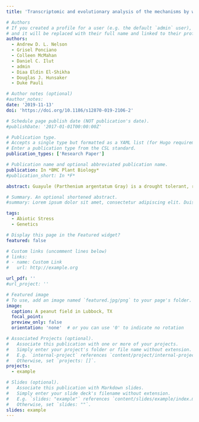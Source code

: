 ```yaml
---
title: 'Transcriptomic and evolutionary analysis of the mechanisms by which P. argentatum, a rubber producing perennial, responds to drought'

# Authors
# If you created a profile for a user (e.g. the default `admin` user), write the username (folder name) here
# and it will be replaced with their full name and linked to their profile.
authors:
  - Andrew D. L. Nelson
  - Grisel Ponciano
  - Colleen McMahan
  - Daniel C. Ilut
  - admin
  - Diaa Eldin El-Shikha
  - Douglas J. Hunsaker
  - Duke Pauli

# Author notes (optional)
#author_notes:
date: '2019-11-13'
doi: 'https://doi.org/10.1186/s12870-019-2106-2'

# Schedule page publish date (NOT publication's date).
#publishDate: '2017-01-01T00:00:00Z'

# Publication type.
# Accepts a single type but formatted as a YAML list (for Hugo requirements).
# Enter a publication type from the CSL standard.
publication_types: ['Research Paper']

# Publication name and optional abbreviated publication name.
publication: In *BMC Plant Biology*
#publication_short: In *F*

abstract: Guayule (Parthenium argentatum Gray) is a drought tolerant, rubber producing perennial shrub native to northern Mexico and the US Southwest. Hevea brasiliensis, currently the world’s only source of natural rubber, is grown as a monoculture, leaving it vulnerable to both biotic and abiotic stressors. Isolation of rubber from guayule occurs by mechanical harvesting of the entire plant. It has been reported that environmental conditions leading up to harvest have a profound impact on rubber yield. The link between rubber biosynthesis and drought, a common environmental condition in guayule’s native habitat, is currently unclear.

# Summary. An optional shortened abstract.
#summary: Lorem ipsum dolor sit amet, consectetur adipiscing elit. Duis posuere tellus ac convallis placerat. Proin tincidunt magna sed ex sollicitudin #condimentum.

tags:
  - Abiotic Stress
  - Genetics

# Display this page in the Featured widget?
featured: false

# Custom links (uncomment lines below)
# links:
# - name: Custom Link
#   url: http://example.org

url_pdf: ''
#url_project: ''

# Featured image
# To use, add an image named `featured.jpg/png` to your page's folder.
image:
  caption: A peanut field in Lubbock, TX
  focal_point: 
  preview_only: false
  orientation: 'none'  # or you can use '0' to indicate no rotation

# Associated Projects (optional).
#   Associate this publication with one or more of your projects.
#   Simply enter your project's folder or file name without extension.
#   E.g. `internal-project` references `content/project/internal-project/index.md`.
#   Otherwise, set `projects: []`.
projects:
  - example

# Slides (optional).
#   Associate this publication with Markdown slides.
#   Simply enter your slide deck's filename without extension.
#   E.g. `slides: "example"` references `content/slides/example/index.md`.
#   Otherwise, set `slides: ""`.
slides: example
---
```

